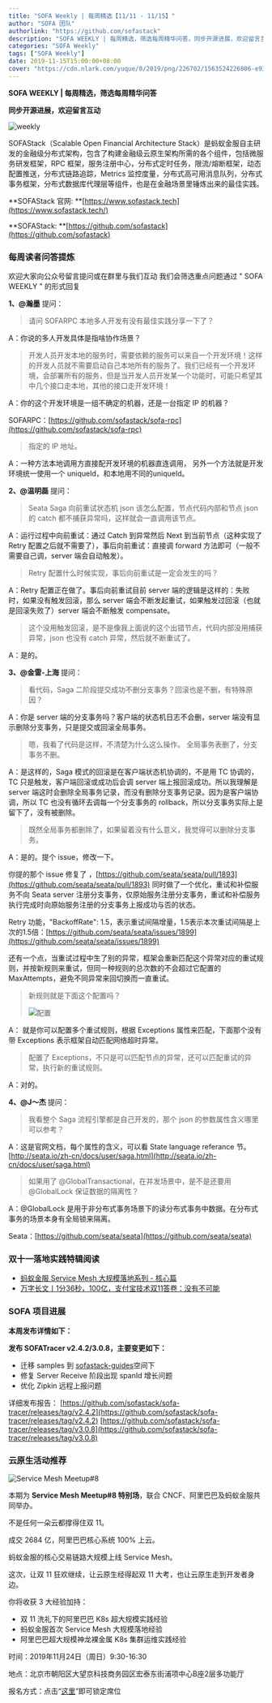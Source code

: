 ```yaml
---
title: "SOFA Weekly | 每周精选【11/11 - 11/15】"
author: "SOFA 团队"
authorlink: "https://github.com/sofastack"
description: "SOFA WEEKLY | 每周精选，筛选每周精华问答，同步开源进展，欢迎留言互动。"
categories: "SOFA Weekly"
tags: ["SOFA Weekly"]
date: 2019-11-15T15:00:00+08:00
cover: "https://cdn.nlark.com/yuque/0/2019/png/226702/1563524226806-e93607a3-1b77-4ca2-8c3c-0384ab966154.png"
---
```


**SOFA WEEKLY | 每周精选，筛选每周精华问答**

**同步开源进展，欢迎留言互动**

![weekly](https://cdn.nlark.com/yuque/0/2019/jpeg/226702/1562925824761-fc720f21-9622-437b-a783-0b0729eda119.jpeg)

SOFAStack（Scalable Open Financial Architecture Stack）是蚂蚁金服自主研发的金融级分布式架构，包含了构建金融级云原生架构所需的各个组件，包括微服务研发框架，RPC 框架，服务注册中心，分布式定时任务，限流/熔断框架，动态配置推送，分布式链路追踪，Metrics 监控度量，分布式高可用消息队列，分布式事务框架，分布式数据库代理层等组件，也是在金融场景里锤炼出来的最佳实践。

**SOFAStack 官网: **[https://www.sofastack.tech](https://www.sofastack.tech/)

**SOFAStack: **[https://github.com/sofastack](https://github.com/sofastack)

### 每周读者问答提炼

欢迎大家向公众号留言提问或在群里与我们互动
我们会筛选重点问题通过 " SOFA WEEKLY " 的形式回复

**1、@瀚墨** 提问：

> 请问 SOFARPC 本地多人开发有没有最佳实践分享一下了？

A：你说的多人开发具体是指啥协作场景？

> 开发人员开发本地的服务时，需要依赖的服务可以来自一个开发环境！这样的开发人员就不需要启动自己本地所有的服务了。我们已经有一个开发环境，会部署所有的服务，但是当开发人员开发某一个功能时，可能只希望其中几个接口走本地，其他的接口走开发环境！

A：你的这个开发环境是一组不确定的机器，还是一台指定 IP 的机器？

SOFARPC：[https://github.com/sofastack/sofa-rpc](https://github.com/sofastack/sofa-rpc)

> 指定的 IP 地址。

A：一种方法本地调用方直接配开发环境的机器直连调用， 另外一个方法就是开发环境统一使用一个 uniqueId，和本地用不同的uniqueId。

**2、@温明磊** 提问：

> Seata Saga 向前重试状态机 json 该怎么配置，节点代码内部和节点 json 的 catch 都不捕获异常吗，这样就会一直调用该节点。

A：运行过程中向前重试：通过 Catch 到异常然后 Next 到当前节点（这种实现了 Retry 配置之后就不需要了），事后向前重试：直接调 forward 方法即可（一般不需要自己调，server 端会自动触发）。

> Retry 配置什么时候实现，事后向前重试是一定会发生的吗？

A：Retry 配置正在做了。事后向前重试目前 server 端的逻辑是这样的：失败时，如果没有触发回滚，那么 server 端会不断发起重试，如果触发过回滚（也就是回滚失败了）server 端会不断触发 compensate。

> 这个没用触发回滚，是不是像我上面说的这个出错节点，代码内部没用捕获异常，json 也没有 catch 异常，然后就不断重试了。

A：是的。

**3、@金雷-上海** 提问：

> 看代码，Saga 二阶段提交成功不删分支事务？回滚也是不删，有特殊原因？

A：你是 server 端的分支事务吗？客户端的状态机日志不会删，server 端没有显示删除分支事务，只是提交或回滚全局事务。

> 嗯，我看了代码是这样，不清楚为什么这么操作。
全局事务表删了，分支事务不删。

A：是这样的，Saga 模式的回滚是在客户端状态机协调的，不是用 TC 协调的，TC 只是触发，客户端回滚或成功后会调 server 端上报回滚成功。所以我理解是 server 端这时会删除全局事务记录，而没有删除分支事务记录。因为是客户端协调，所以 TC 也没有循环去调每一个分支事务的 rollback，所以分支事务实际上是留下了，没有被删除。

> 既然全局事务都删除了，如果留着没有什么意义，我觉得可以删除分支事务。

A：是的。提个 issue，修改一下。

你提的那个 issue 修复了 ，[https://github.com/seata/seata/pull/1893](https://github.com/seata/seata/pull/1893) 同时做了一个优化，重试和补偿服务不向 Seata server 注册分支事务，仅原始服务注册分支事务，重试和补偿服务执行完成时向原始服务注册的分支事务上报成功与否的状态。

Retry 功能，"BackoffRate": 1.5，表示重试间隔增量，1.5表示本次重试间隔是上次的1.5倍：[https://github.com/seata/seata/issues/1899](https://github.com/seata/seata/issues/1899)

还有一个点，当重试过程中生了别的异常，框架会重新匹配这个异常对应的重试规则，并按新规则来重试，但同一种规则的总次数的不会超过它配置的 MaxAttempts，避免不同异常来回切换而一直重试。

> 新规则就是下面这个配置吗？
>
> ![配置](https://cdn.nlark.com/yuque/0/2019/png/226702/1573814648046-242639d4-7213-4c5d-862a-5be0c91e9101.png)

A： 就是你可以配置多个重试规则，根据 Exceptions 属性来匹配，下面那个没有带 Exceptions 表示框架自动匹配网络超时异常。

> 配置了 Exceptions，不只是可以匹配节点的异常，还可以匹配重试的异常，执行新的重试规则。 

A：对的。

**4、@J～杰**   提问： 

> 我看整个 Saga 流程引擎都是自己开发的，那个 json 的参数属性含义哪里可以参考？

A：这是官网文档，每个属性的含义，可以看 State language referance 节。
[http://seata.io/zh-cn/docs/user/saga.html](http://seata.io/zh-cn/docs/user/saga.html)

> 如果用了 @GlobalTransactional，在并发场景中，是不是还要用 @GlobalLock 保证数据的隔离性？

A：@GlobalLock 是用于非分布式事务场景下的读分布式事务中数据。在分布式事务的场景本身有全局锁来隔离。

Seata：[https://github.com/seata/seata](https://github.com/seata/seata)

### 双十一落地实践特辑阅读

- [蚂蚁金服 Service Mesh 大规模落地系列 - 核心篇](/service-mesh-practice-in-production-at-ant-financial-part1-core/)
- [万字长文丨1分36秒，100亿，支付宝技术双11答卷：没有不可能](https://mp.weixin.qq.com/s?__biz=MzUzMzU5Mjc1Nw==&mid=2247485556&idx=1&sn=7eb759d359ded477aee58ed287b5bf98&chksm=faa0e7aecdd76eb891bed7c82e91849a3b7560108147ebd7aab2dfed0e0cad2e6d874a5ada2e&scene=21)

### SOFA 项目进展

**本周发布详情如下：**

**发布 SOFATracer v2.4.2/3.0.8，主要变更如下：**

- 迁移 samples 到 [sofastack-guides](https://github.com/sofastack-guides)空间下
- 修复 Server Receive 阶段出现 spanId 增长问题
- 优化 Zipkin 远程上报问题

详细发布报告：
[https://github.com/sofastack/sofa-tracer/releases/tag/v2.4.2](https://github.com/sofastack/sofa-tracer/releases/tag/v2.4.2)
[https://github.com/sofastack/sofa-tracer/releases/tag/v3.0.8](https://github.com/sofastack/sofa-tracer/releases/tag/v3.0.8)

### 云原生活动推荐  

![Service Mesh Meetup#8](https://cdn.nlark.com/yuque/0/2019/png/226702/1573814844098-ad9746c9-a153-4c8b-94e6-cd8a3300ebb0.png)

本期为 **Service Mesh Meetup#8 特别场**，联合 CNCF、阿里巴巴及蚂蚁金服共同举办。

不是任何一朵云都撑得住双 11。

成交 2684 亿，阿里巴巴核心系统 100% 上云。

蚂蚁金服的核心交易链路大规模上线 Service Mesh。

这次，让双 11 狂欢继续，让云原生经得起双 11 大考，也让云原生走到开发者身边。

你将收获 3 大经验加持：

- 双 11 洗礼下的阿里巴巴 K8s 超大规模实践经验
- 蚂蚁金服首次 Service Mesh 大规模落地经验
- 阿里巴巴超大规模神龙裸金属 K8s 集群运维实践经验

时间：2019年11月24日（周日）9:30-16:30

地点：北京市朝阳区大望京科技商务园区宏泰东街浦项中心B座2层多功能厅

报名方式：点击“[这里](https://tech.antfin.com/community/activities/985)”即可锁定席位